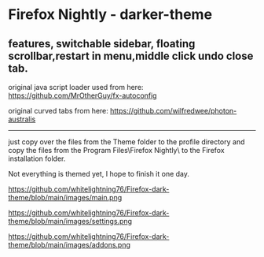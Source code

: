 # Firefox Nightly - darker-theme
features, switchable sidebar, floating scrollbar,restart in menu,middle click undo close tab.
--------------------------------------------------------------------------------------------

original java script loader used from here:  https://github.com/MrOtherGuy/fx-autoconfig

original curved tabs from here: https://github.com/wilfredwee/photon-australis

--------------------------------------------------------------------------------------------



just copy over the files from the Theme folder to the profile directory and copy the files from the Program Files\Firefox Nightly\ to the Firefox installation folder.

Not everything is themed yet, I hope to finish it one day.


https://github.com/whitelightning76/Firefox-dark-theme/blob/main/images/main.png

https://github.com/whitelightning76/Firefox-dark-theme/blob/main/images/settings.png

https://github.com/whitelightning76/Firefox-dark-theme/blob/main/images/addons.png

